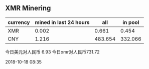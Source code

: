 ## XMR Minering

|currency|mined in last 24 hours|all|in pool|
|---|---|---|---|
|XMR|0.002|0.661|0.454|
|CNY|1.216|483.654|332.066|

今日美元对人民币 6.93	今日xmr对人民币731.72


2018-10-18 08:35